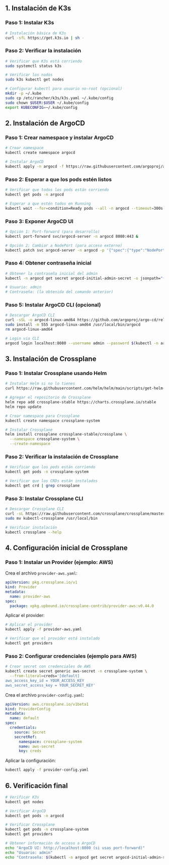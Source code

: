 ## 1. Instalación de K3s

### Paso 1: Instalar K3s

```bash
# Instalación básica de K3s
curl -sfL https://get.k3s.io | sh -

```

### Paso 2: Verificar la instalación

```bash
# Verificar que K3s está corriendo
sudo systemctl status k3s

# Verificar los nodos
sudo k3s kubectl get nodes

# Configurar kubectl para usuario no-root (opcional)
mkdir -p ~/.kube
sudo cp /etc/rancher/k3s/k3s.yaml ~/.kube/config
sudo chown $USER:$USER ~/.kube/config
export KUBECONFIG=~/.kube/config
```

## 2. Instalación de ArgoCD

### Paso 1: Crear namespace y instalar ArgoCD

```bash
# Crear namespace
kubectl create namespace argocd

# Instalar ArgoCD
kubectl apply -n argocd -f https://raw.githubusercontent.com/argoproj/argo-cd/stable/manifests/install.yaml
```

### Paso 2: Esperar a que los pods estén listos

```bash
# Verificar que todos los pods están corriendo
kubectl get pods -n argocd

# Esperar a que estén todos en Running
kubectl wait --for=condition=Ready pods --all -n argocd --timeout=300s
```

### Paso 3: Exponer ArgoCD UI

```bash
# Opción 1: Port-forward (para desarrollo)
kubectl port-forward svc/argocd-server -n argocd 8080:443 &

# Opción 2: Cambiar a NodePort (para acceso externo)
kubectl patch svc argocd-server -n argocd -p '{"spec":{"type":"NodePort"}}'
```

### Paso 4: Obtener contraseña inicial

```bash
# Obtener la contraseña inicial del admin
kubectl -n argocd get secret argocd-initial-admin-secret -o jsonpath="{.data.password}" | base64 -d && echo

# Usuario: admin
# Contraseña: (la obtenida del comando anterior)
```

### Paso 5: Instalar ArgoCD CLI (opcional)

```bash
# Descargar ArgoCD CLI
curl -sSL -o argocd-linux-amd64 https://github.com/argoproj/argo-cd/releases/latest/download/argocd-linux-amd64
sudo install -m 555 argocd-linux-amd64 /usr/local/bin/argocd
rm argocd-linux-amd64

# Login via CLI
argocd login localhost:8080 --username admin --password $(kubectl -n argocd get secret argocd-initial-admin-secret -o jsonpath="{.data.password}" | base64 -d)
```

## 3. Instalación de Crossplane

### Paso 1: Instalar Crossplane usando Helm

```bash
# Instalar Helm si no lo tienes
curl https://raw.githubusercontent.com/helm/helm/main/scripts/get-helm-3 | bash

# Agregar el repositorio de Crossplane
helm repo add crossplane-stable https://charts.crossplane.io/stable
helm repo update

# Crear namespace para Crossplane
kubectl create namespace crossplane-system

# Instalar Crossplane
helm install crossplane crossplane-stable/crossplane \
  --namespace crossplane-system \
  --create-namespace
```

### Paso 2: Verificar la instalación de Crossplane

```bash
# Verificar que los pods están corriendo
kubectl get pods -n crossplane-system

# Verificar que los CRDs están instalados
kubectl get crd | grep crossplane
```

### Paso 3: Instalar Crossplane CLI

```bash
# Descargar Crossplane CLI
curl -sL https://raw.githubusercontent.com/crossplane/crossplane/master/install.sh | sh
sudo mv kubectl-crossplane /usr/local/bin

# Verificar instalación
kubectl crossplane --help
```

## 4. Configuración inicial de Crossplane

### Paso 1: Instalar un Provider (ejemplo: AWS)

Crea el archivo `provider-aws.yaml`:

```yaml
apiVersion: pkg.crossplane.io/v1
kind: Provider
metadata:
  name: provider-aws
spec:
  package: xpkg.upbound.io/crossplane-contrib/provider-aws:v0.44.0
```

Aplicar el provider:

```bash
# Aplicar el provider
kubectl apply -f provider-aws.yaml

# Verificar que el provider está instalado
kubectl get providers
```

### Paso 2: Configurar credenciales (ejemplo para AWS)

```bash
# Crear secret con credenciales de AWS
kubectl create secret generic aws-secret -n crossplane-system \
  --from-literal=creds='[default]
aws_access_key_id = YOUR_ACCESS_KEY
aws_secret_access_key = YOUR_SECRET_KEY'
```

Crea el archivo `provider-config.yaml`:

```yaml
apiVersion: aws.crossplane.io/v1beta1
kind: ProviderConfig
metadata:
  name: default
spec:
  credentials:
    source: Secret
    secretRef:
      namespace: crossplane-system
      name: aws-secret
      key: creds
```

Aplicar la configuración:

```bash
kubectl apply -f provider-config.yaml
```


## 6. Verificación final

```bash
# Verificar K3s
kubectl get nodes

# Verificar ArgoCD
kubectl get pods -n argocd

# Verificar Crossplane
kubectl get pods -n crossplane-system
kubectl get providers

# Obtener información de acceso a ArgoCD
echo "ArgoCD UI: http://localhost:8080 (si usas port-forward)"
echo "Usuario: admin"
echo "Contraseña: $(kubectl -n argocd get secret argocd-initial-admin-secret -o jsonpath='{.data.password}' | base64 -
